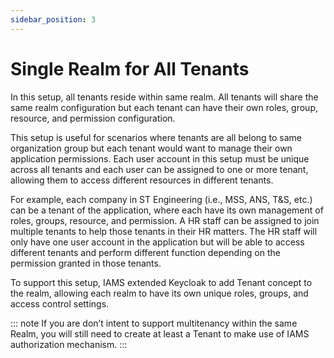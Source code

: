 ```yaml
---
sidebar_position: 3
---
```


#	Single Realm for All Tenants

In this setup, all tenants reside within same realm. All tenants will share the same realm configuration but each tenant can have their own roles, group, resource, and permission configuration.

This setup is useful for scenarios where tenants are all belong to same organization group but each tenant would want to manage their own application permissions. Each user account in this setup must be unique across all tenants and each user can be assigned to one or more tenant, allowing them to access different resources in different tenants.

For example, each company in ST Engineering (i.e., MSS, ANS, T&S, etc.) can be a tenant of the application, where each have its own management of roles, groups, resource, and permission. A HR staff can be assigned to join multiple tenants to help those tenants in their HR matters. The HR staff will only have one user account in the application but will be able to access different tenants and perform different function depending on the permission granted in those tenants.   

To support this setup, IAMS extended Keycloak to add Tenant concept to the realm, allowing each realm to have its own unique roles, groups, and access control settings. 

::: note
  If you are don’t intent to support multitenancy within the same Realm, you will still need to create at least a Tenant to make use of IAMS authorization mechanism.
:::


